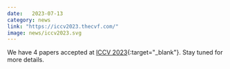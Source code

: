 ```yaml
---
date:   2023-07-13
category: news
link: "https://iccv2023.thecvf.com/"
image: news/iccv2023.svg
---
```



We have 4 papers accepted at [ICCV 2023](https://iccv2023.thecvf.com/){:target="_blank"}. Stay tuned for more details.